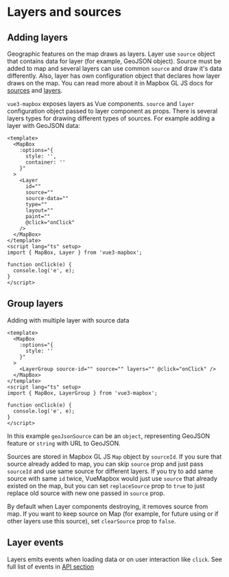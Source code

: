 # Layers and sources

## Adding layers

Geographic features on the map draws as layers.
Layer use `source` object that contains data for layer (for example, GeoJSON object). Source must be added to map and several layers can use common `source` and draw it's data differently.
Also, layer has own configuration object that declares how layer draws on the map. You can read more about it in Mapbox GL JS docs for [sources](https://maplibre.org/maplibre-gl-js-docs/api/sources/) and [layers](https://maplibre.org/maplibre-style-spec/layers/).

`vue3-mapbox` exposes layers as Vue components.
`source` and `layer` configuration object passed to layer component as props. There is several layers types for drawing different types of sources.
For example adding a layer with GeoJSON data:

```vue
<template>
  <MapBox
    :options="{
      style: '',
      container: ''
    }"
  >
    <Layer
      id=""
      source=""
      source-data=""
      type=""
      layout=""
      paint=""
      @click="onClick"
    />
  </MapBox>
</template>
<script lang="ts" setup>
import { MapBox, Layer } from 'vue3-mapbox';

function onClick(e) {
  console.log('e', e);
}
</script>
```

## Group layers

Adding with multiple layer with source data

```vue
<template>
  <MapBox
    :options="{
      style: ''
    }"
  >
    <LayerGroup source-id="" source="" layers="" @click="onClick" />
  </MapBox>
</template>
<script lang="ts" setup>
import { MapBox, LayerGroup } from 'vue3-mapbox';

function onClick(e) {
  console.log('e', e);
}
</script>
```

In this example `geoJsonSource` can be an `object`, representing GeoJSON feature or `string` with URL to GeoJSON.

Sources are stored in Mapbox GL JS `Map` object by `sourceId`. If you sure that source already added to map, you can skip `source` prop and just pass `sourceId` and use same source for different layers. If you try to add same source with same `id` twice, VueMapbox would just use `source` that already existed on the map, but you can set `replaceSource` prop to `true` to just replace old source with new one passed in `source` prop.

By default when Layer components destroying, it removes source from map. If you want to keep source on Map (for example, for future using or if other layers use this source), set `clearSource` prop to `false`.

## Layer events

Layers emits events when loading data or on user interaction like `click`. See full list of events in [API section](/api/layers.md#events)
